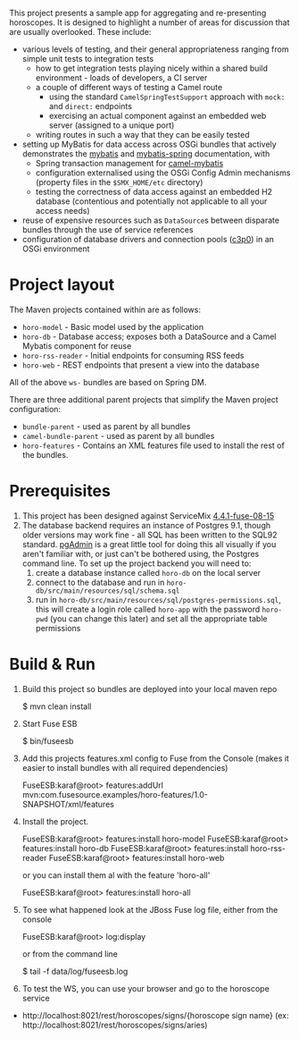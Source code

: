 This project presents a sample app for aggregating and re-presenting horoscopes. It is designed to highlight a number
of areas for discussion that are usually overlooked. These include:

* various levels of testing, and their general appropriateness ranging from simple unit tests to integration tests
    * how to get integration tests playing nicely within a shared build environment - loads of developers, a CI server
    * a couple of different ways of testing a Camel route
        * using the standard `CamelSpringTestSupport` approach with `mock:` and `direct:` endpoints
        * exercising an actual component against an embedded web server (assigned to a unique port)
    * writing routes in such a way that they can be easily tested
* setting up MyBatis for data access across OSGi bundles that actively demonstrates the [mybatis](http://www.mybatis.org/core/)
  and [mybatis-spring](http://www.mybatis.org/spring/index.html) documentation, with
    * Spring transaction management for [camel-mybatis](http://camel.apache.org/mybatis.html)
    * configuration externalised using the OSGi Config Admin mechanisms (property files in the `$SMX_HOME/etc` directory)
    * testing the correctness of data access against an embedded H2 database (contentious and potentially not applicable
      to all your access needs)
* reuse of expensive resources such as `DataSource`s between disparate bundles through the use of service references
* configuration of database drivers and connection pools ([c3p0](http://www.mchange.com/projects/c3p0/index.html)) in an
  OSGi environment

Project layout
==============
The Maven projects contained within are as follows:

* `horo-model` - Basic model used by the application
* `horo-db` - Database access; exposes both a DataSource and a Camel Mybatis component for reuse
* `horo-rss-reader` - Initial endpoints for consuming RSS feeds
* `horo-web` - REST endpoints that present a view into the database

All of the above `ws-` bundles are based on Spring DM.

There are three additional parent projects that simplify the Maven project configuration:

* `bundle-parent` - used as parent by all bundles
* `camel-bundle-parent` - used as parent by all bundles
* `horo-features` - Contains an XML features file used to install the rest of the bundles.

Prerequisites
=============

1. This project has been designed against ServiceMix [4.4.1-fuse-08-15](http://repo.fusesource.com/nexus/content/groups/public/org/apache/servicemix/apache-servicemix/4.4.1-fuse-08-15/)
2. The database backend requires an instance of Postgres 9.1, though older versions may work fine - all SQL has been
   written to the SQL92 standard. [pgAdmin](http://pgadmin.org/) is a great little tool for doing this all visually if
   you aren't familiar with, or just can't be bothered using, the Postgres command line. To set up the project backend
   you will need to:
    1. create a database instance called `horo-db` on the local server
    2. connect to the database and run in `horo-db/src/main/resources/sql/schema.sql`
    3. run in `horo-db/src/main/resources/sql/postgres-permissions.sql`, this will create a login role called `horo-app` with the
       password `horo-pwd` (you can change this later) and set all the appropriate table permissions


Build & Run
==============================

1) Build this project so bundles are deployed into your local maven repo

    <project home> $ mvn clean install

2) Start Fuse ESB

    <Fuse ESB home>  $ bin/fuseesb

3) Add this projects features.xml config to Fuse from the Console
   (makes it easier to install bundles with all required dependencies)

    FuseESB:karaf@root>  features:addUrl mvn:com.fusesource.examples/horo-features/1.0-SNAPSHOT/xml/features

4) Install the project.

    FuseESB:karaf@root> features:install horo-model
    FuseESB:karaf@root> features:install horo-db
    FuseESB:karaf@root> features:install horo-rss-reader
    FuseESB:karaf@root> features:install horo-web

   or you can install them al with the feature 'horo-all'

    FuseESB:karaf@root> features:install horo-all


5) To see what happened look at the JBoss Fuse log file, either from the console

    FuseESB:karaf@root> log:display

   or from the command line

    <Fuse ESB home> $ tail -f data/log/fuseesb.log


6) To test the WS, you can use your browser and go to the horoscope service

* http://localhost:8021/rest/horoscopes/signs/{horoscope sign name}
  (ex: http://localhost:8021/rest/horoscopes/signs/aries)
